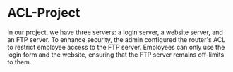 # ACL-Project
In our project, we have three servers: a login server, a website server, and an FTP server. To enhance security, the admin configured the router's ACL to restrict employee access to the FTP server. Employees can only use the login form and the website, ensuring that the FTP server remains off-limits to them.
